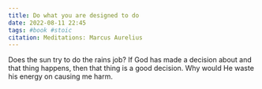 ```yaml
---
title: Do what you are designed to do 
date: 2022-08-11 22:45
tags: #book #stoic
citation: Meditations: Marcus Aurelius
---
```


Does the sun try to do the rains job? If God has made a decision about and that thing happens, then that thing is a good decision. Why would He waste his energy on causing me harm. 

